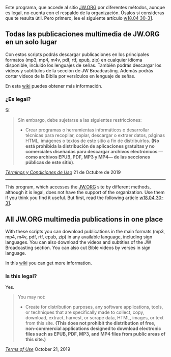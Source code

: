 Este programa, que accede al sitio [JW.ORG](jw.org) por diferentes métodos, aunque es legal, no cuenta con el respaldo de la organización. Úsalos si consideras que te resulta útil. Pero primero, lee el siguiente artículo [w18.04 30-31](https://wol.jw.org/es/wol/d/r4/lp-s/2018364).

## Todas las publicaciones multimedia de JW.ORG en un solo lugar
Con estos scripts podrás descargar publicaciones en los principales formatos (mp3, mp4, m4v, pdf, rtf, epub, zip) en cualquier idioma disponible, incluido los lenguajes de señas. También podrás descargar los videos y subtítulos de la sección de JW Broadcasting. Además podrás cortar videos de la Biblia por versículos en lenguaje de señas.

En esta [wiki](https://github.com/vbastianpc/jw-scripts/wiki/Instalaci%C3%B3n) puedes obtener más información.

### ¿Es legal?
Sí.

> Sin embargo, debe sujetarse a las siguientes restricciones:
>
> * Crear programas o herramientas informáticos o desarrollar técnicas para recopilar, copiar, descargar o extraer datos, páginas HTML, imágenes o textos de este sitio a fin de distribuirlos. **(No está prohibida la distribución de aplicaciones gratuitas y no comerciales diseñadas para descargar archivos electrónicos —como archivos EPUB, PDF, MP3 y MP4— de las secciones públicas de este sitio)**.

[_Términos y Condiciones de Uso_](https://www.jw.org/es/condiciones-de-uso/) 21 de Octubre de 2019

***


This program, which accesses the [JW.ORG](jw.org) site by different methods, although it is legal, does not have the support of the organization. Use them if you think you find it useful. But first, read the following article [w18.04 30-31](https://wol.jw.org/en/wol/d/r1/lp-e/2018364).

## All JW.ORG multimedia publications in one place
With these scripts you can download publications in the main formats (mp3, mp4, m4v, pdf, rtf, epub, zip) in any available language, including sign languages. You can also download the videos and subtitles of the JW Broadcasting section. You can also cut Bible videos by verses in sign language.

In this [wiki](https://github.com/vbastianpc/jw-scripts/wiki/Installation) you can get more information.

### Is this legal?
Yes.

> You may not:
>
> * Create for distribution purposes, any software applications, tools, or techniques that are specifically made to collect, copy, download, extract, harvest, or scrape data, HTML, images, or text from this site. **(This does not prohibit the distribution of free, non-commercial applications designed to download electronic files such as EPUB, PDF, MP3, and MP4 files from public areas of this site.)**

[_Terms of Use_](https://www.jw.org/en/terms-of-use/) October 21, 2019
